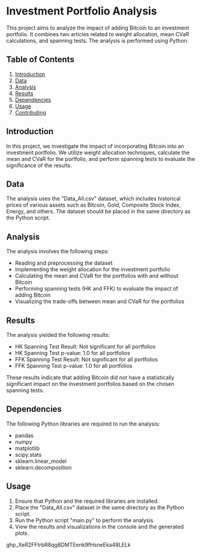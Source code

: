 # Investment Portfolio Analysis

This project aims to analyze the impact of adding Bitcoin to an investment portfolio. It combines two articles related to weight allocation, mean CVaR calculations, and spanning tests. The analysis is performed using Python.

## Table of Contents
1. [Introduction](#introduction)
2. [Data](#data)
3. [Analysis](#analysis)
4. [Results](#results)
5. [Dependencies](#dependencies)
6. [Usage](#usage)
7. [Contributing](#contributing)


## Introduction
In this project, we investigate the impact of incorporating Bitcoin into an investment portfolio. We utilize weight allocation techniques, calculate the mean and CVaR for the portfolio, and perform spanning tests to evaluate the significance of the results.

## Data
The analysis uses the "Data_All.csv" dataset, which includes historical prices of various assets such as Bitcoin, Gold, Composite Stock Index, Energy, and others. The dataset should be placed in the same directory as the Python script.

## Analysis
The analysis involves the following steps:
- Reading and preprocessing the dataset
- Implementing the weight allocation for the investment portfolio
- Calculating the mean and CVaR for the portfolios with and without Bitcoin
- Performing spanning tests (HK and FFK) to evaluate the impact of adding Bitcoin
- Visualizing the trade-offs between mean and CVaR for the portfolios

## Results
The analysis yielded the following results:
- HK Spanning Test Result: Not significant for all portfolios
- HK Spanning Test p-value: 1.0 for all portfolios
- FFK Spanning Test Result: Not significant for all portfolios
- FFK Spanning Test p-value: 1.0 for all portfolios

These results indicate that adding Bitcoin did not have a statistically significant impact on the investment portfolios based on the chosen spanning tests.

## Dependencies
The following Python libraries are required to run the analysis:
- pandas
- numpy
- matplotlib
- scipy.stats
- sklearn.linear_model
- sklearn.decomposition

## Usage
1. Ensure that Python and the required libraries are installed.
2. Place the "Data_All.csv" dataset in the same directory as the Python script.
3. Run the Python script "main.py" to perform the analysis.
4. View the results and visualizations in the console and the generated plots.

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


